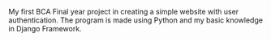 My first BCA Final year project in creating a simple website with user authentication.
The program is made using Python and my basic knowledge in Django Framework.
